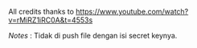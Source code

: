 All credits thanks to https://www.youtube.com/watch?v=rMiRZ1iRC0A&t=4553s

*Notes* : Tidak di push file dengan isi secret keynya.
